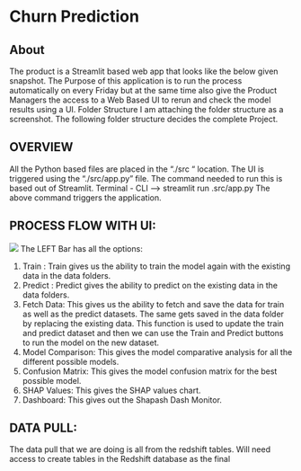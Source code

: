 
# Churn Prediction

## About 
The product is a Streamlit based web app that looks like the below given snapshot. The Purpose of this application is to run the process automatically on every Friday but at the same time also give the Product Managers the access to a Web Based UI to rerun and check the model results using a UI.
Folder Structure 
I am attaching the folder structure as a screenshot. The following folder structure decides the complete Project.

## OVERVIEW
All the Python based files are placed in the “./src “ location. The UI is triggered using the “./src/app.py” file.
The command needed to run this is based out of Streamlit.
Terminal - CLI —-> streamlit run .src/app.py
The above command triggers the application.

## PROCESS FLOW WITH UI:

<img src="./image.svg" />
The LEFT Bar has all the options:

  1) Train : Train gives us the ability to train the model again with the existing data in the data folders.
  2) Predict : Predict gives the ability to predict on the existing data in the data folders.
  3) Fetch Data: This gives us the ability to fetch and save the data for train as well as the predict datasets. The same gets saved in the data folder by replacing                  the existing data. This function is used to update the train and predict dataset and then we can use the Train and Predict buttons to run the model                  on the new dataset.
  4) Model Comparison: This gives the model comparative analysis for all the different possible models.
  5) Confusion Matrix: This gives the model confusion matrix for the best possible model.
  6) SHAP Values: This gives the SHAP values chart.
  7) Dashboard: This gives out the Shapash Dash Monitor.


## DATA PULL:
The data pull that we are doing is all from the redshift tables.
Will need access to create tables in the Redshift database as the final


